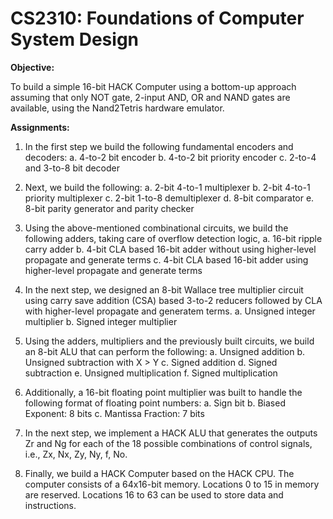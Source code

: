 # CS2310: Foundations of Computer System Design

__Objective:__

To build a simple 16-bit HACK Computer using a bottom-up approach assuming that only NOT
gate, 2-input AND, OR and NAND gates are available, using the Nand2Tetris hardware emulator.

__Assignments:__
1. In the first step we build the following fundamental encoders and decoders:
a. 4-to-2 bit encoder
b. 4-to-2 bit priority encoder
c. 2-to-4 and 3-to-8 bit decoder
2. Next, we build the following:
a. 2-bit 4-to-1 multiplexer
b. 2-bit 4-to-1 priority multiplexer
c. 2-bit 1-to-8 demultiplexer
d. 8-bit comparator
e. 8-bit parity generator and parity checker
3. Using the above-mentioned combinational circuits, we build the following adders, taking
care of overflow detection logic,
a. 16-bit ripple carry adder
b. 4-bit CLA based 16-bit adder without using higher-level propagate and generate
terms
c. 4-bit CLA based 16-bit adder using higher-level propagate and generate terms
4. In the next step, we designed an 8-bit Wallace tree multiplier circuit using carry save
addition (CSA) based 3-to-2 reducers followed by CLA with higher-level propagate and
generatem terms.
a. Unsigned integer multiplier
b. Signed integer multiplier
5. Using the adders, multipliers and the previously built circuits, we build an 8-bit ALU that
can perform the following:
a. Unsigned addition
b. Unsigned subtraction with X > Y
c. Signed addition
d. Signed subtraction
e. Unsigned multiplication
f. Signed multiplication
6. Additionally, a 16-bit floating point multiplier was built to handle the following format of
floating point numbers:
a. Sign bit
b. Biased Exponent: 8 bits
c. Mantissa Fraction: 7 bits

7. In the next step, we implement a HACK ALU that generates the outputs Zr and Ng for
each of the 18 possible combinations of control signals, i.e., Zx, Nx, Zy, Ny, f, No.
8. Finally, we build a HACK Computer based on the HACK CPU. The computer consists of a
64x16-bit memory. Locations 0 to 15 in memory are reserved. Locations 16 to 63 can be
used to store data and instructions.
